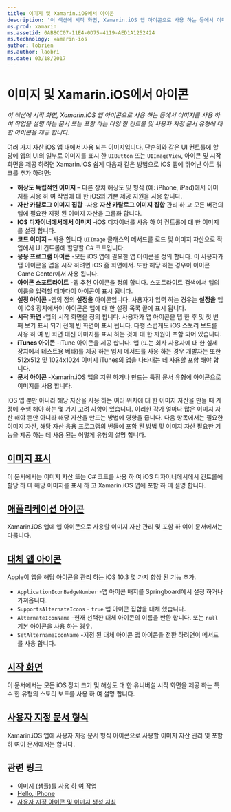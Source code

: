 ```yaml
---
title: 이미지 및 Xamarin.iOS에서 아이콘
description: '이 섹션에 시작 화면, Xamarin.iOS 앱 아이콘으로 사용 하는 등에서 이미지를 사용 하 여 작업을 설명 하는 문서 또는 포함 하는 다양 한 컨트롤 및 사용자 지정 문서 유형에 대 한 아이콘을 제공 합니다.'
ms.prod: xamarin
ms.assetid: 0AB8CC07-11E4-0D75-4119-AED1A1252424
ms.technology: xamarin-ios
author: lobrien
ms.author: laobri
ms.date: 03/18/2017
---
```


# <a name="images-and-icons-in-xamarinios"></a>이미지 및 Xamarin.iOS에서 아이콘

_이 섹션에 시작 화면, Xamarin.iOS 앱 아이콘으로 사용 하는 등에서 이미지를 사용 하 여 작업을 설명 하는 문서 또는 포함 하는 다양 한 컨트롤 및 사용자 지정 문서 유형에 대 한 아이콘을 제공 합니다._

여러 가지 자산 iOS 앱 내에서 사용 되는 이미지입니다. 단순히와 같은 UI 컨트롤에 할당에 앱의 UI의 일부로 이미지를 표시 한 `UIButton` 또는 `UIImageView`, 아이콘 및 시작 화면을 제공 하려면 Xamarin.iOS 쉽게 다음과 같은 방법으로 iOS 앱에 뛰어난 아트 워크를 추가 하려면: 

- **해상도 독립적인 이미지** – 다른 장치 해상도 및 형식 (예: iPhone, iPad)에서 이미지를 사용 하 여 작업에 대 한 iOS의 기본 제공 지원을 사용 합니다.
- **자산 카탈로그 이미지 집합** -사용 **자산 카탈로그 이미지 집합** 관리 하 고 모든 버전의 앱에 필요한 지정 된 이미지 자산을 그룹화 합니다.
- **IOS 디자이너에서에서 이미지** -iOS 디자이너를 사용 하 여 컨트롤에 대 한 이미지를 설정 합니다.
- **코드 이미지** – 사용 합니다 `UIImage` 클래스의 메서드를 로드 및 이미지 자산으로 작업에서 UI 컨트롤에 할당할 C# 코드입니다.
- **응용 프로그램 아이콘** -모든 iOS 앱에 필요한 앱 아이콘을 정의 합니다. 이 사용자가 탭 아이콘을 앱을 시작 하려면 iOS 홈 화면에서. 또한 해당 하는 경우이 아이콘 Game Center에서 사용 됩니다.
- **아이콘 스포트라이트** -앱 추천 아이콘을 정의 합니다. 스포트라이트 검색에서 앱의 이름을 입력할 때마다이 아이콘이 표시 됩니다.
- **설정 아이콘** -앱의 정의 **설정을** 아이콘입니다. 사용자가 입력 하는 경우는 **설정을** 앱이 iOS 장치에서이 아이콘은 앱에 대 한 설정 목록 끝에 표시 됩니다. 
- **시작 화면** -앱의 시작 화면을 정의 합니다. 사용자가 앱 아이콘을 탭 한 후 및 첫 번째 보기 표시 되기 전에 빈 화면이 표시 됩니다. 다행 스럽게도 iOS 스토리 보드를 사용 하 여 빈 화면 대신 이미지를 표시 하는 것에 대 한 지원이 포함 되어 있습니다. 
- **iTunes 아이콘** -iTune 아이콘을 제공 합니다. 앱 (또는 회사 사용자에 대 한 실제 장치에서 테스트용 베타)를 제공 하는 임시 메서드를 사용 하는 경우 개발자는 또한 512x512 및 1024x1024 이미지 iTunes의 앱을 나타내는 데 사용할 포함 해야 합니다.
- **문서 아이콘** -Xamarin.iOS 앱을 지원 하거나 만드는 특정 문서 유형에 아이콘으로 이미지를 사용 합니다.

IOS 앱 뿐만 아니라 해당 자산을 사용 하는 여러 위치에 대 한 이미지 자산을 만들 때 계정에 수행 해야 하는 몇 가지 고려 사항이 있습니다. 이러한 각가 얼마나 많은 이미지 자산 해야 뿐만 아니라 해당 자산을 만드는 방법에 영향을 줍니다. 다음 항목에서는 필요한 이미지 자산, 해당 자산 응용 프로그램의 번들에 포함 된 방법 및 이미지 자산 필요한 기능을 제공 하는 데 사용 된는 어떻게 유형의 설명 합니다.


## <a name="displaying-an-imageiosapp-fundamentalsimages-iconsdisplaying-an-imagemd"></a>[이미지 표시](~/ios/app-fundamentals/images-icons/displaying-an-image.md)

이 문서에서는 이미지 자산 또는 C# 코드를 사용 하 여 iOS 디자이너에서에서 컨트롤에 할당 하 여 해당 이미지를 표시 하 고 Xamarin.iOS 앱에 포함 하 여 설명 합니다.

## <a name="application-iconsiosapp-fundamentalsimages-iconsapp-iconsmd"></a>[애플리케이션 아이콘](~/ios/app-fundamentals/images-icons/app-icons.md)

Xamarin.iOS 앱에 앱 아이콘으로 사용할 이미지 자산 관리 및 포함 하 여이 문서에서는 다룹니다.

## <a name="alternate-app-iconsiosapp-fundamentalsimages-iconsalternate-app-iconsmd"></a>[대체 앱 아이콘](~/ios/app-fundamentals/images-icons/alternate-app-icons.md)

Apple이 앱을 해당 아이콘을 관리 하는 iOS 10.3 몇 가지 향상 된 기능 추가.

 - `ApplicationIconBadgeNumber` -앱 아이콘 배지를 Springboard에서 설정 하거나 가져옵니다.
 - `SupportsAlternateIcons` - `true` 앱 아이콘 집합을 대체 했습니다.
 - `AlternateIconName` -현재 선택한 대체 아이콘의 이름을 반환 합니다. 또는 `null` 기본 아이콘을 사용 하는 경우.
 - `SetAlternameIconName` -지정 된 대체 아이콘 앱 아이콘을 전환 하려면이 메서드를 사용 합니다.


## <a name="launch-screensiosapp-fundamentalsimages-iconslaunch-screensmd"></a>[시작 화면](~/ios/app-fundamentals/images-icons/launch-screens.md)

이 문서에서는 모든 iOS 장치 크기 및 해상도 대 한 유니버설 시작 화면을 제공 하는 특수 한 유형의 스토리 보드를 사용 하 여 설명 합니다.

## <a name="custom-document-typesiosapp-fundamentalsimages-iconscustom-document-typesmd"></a>[사용자 지정 문서 형식](~/ios/app-fundamentals/images-icons/custom-document-types.md)

Xamarin.iOS 앱에 사용자 지정 문서 형식 아이콘으로 사용할 이미지 자산 관리 및 포함 하 여이 문서에서는 합니다.



## <a name="related-links"></a>관련 링크

- [이미지 (샘플)를 사용 하 여 작업](https://developer.xamarin.com/samples/WorkingWithImages/)
- [Hello, iPhone](~/ios/get-started/hello-ios/index.md)
- [사용자 지정 아이콘 및 이미지 생성 지침](https://developer.apple.com/library/ios/#documentation/UserExperience/Conceptual/MobileHIG/IconsImages/IconsImages.html)
